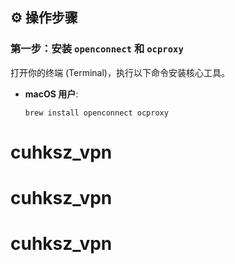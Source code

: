 ## ⚙️ 操作步骤

### 第一步：安装 `openconnect` 和 `ocproxy`

打开你的终端 (Terminal)，执行以下命令安装核心工具。

* **macOS 用户**:

  ```
  brew install openconnect ocproxy

  ```

# cuhksz_vpn
# cuhksz_vpn
# cuhksz_vpn
